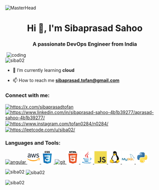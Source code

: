 ![MasterHead](https://www.lrsoutputmanagement.com/Resources/a81dd493-c669-4939-841a-e7ae63a887dd/cloud-printing-azure.gif)
<h1 align="center">Hi 👋, I'm Sibaprasad Sahoo</h1>
<h3 align="center">A passionate DevOps Engineer from India</h3>
<img align="right" alt="coding" width="500" src="https://www.lambdatest.com/resources/images/news24.gif">

<p align="left"> <img src="https://komarev.com/ghpvc/?username=siba02&label=Profile%20views&color=0e75b6&style=flat" alt="siba02" /> </p>

- 🌱 I’m currently learning **cloud**

- 📫 How to reach me **sibaprasad.tofan@gmail.com**

<h3 align="left">Connect with me:</h3>
<p align="left">
<a href="https://twitter.com/https://x.com/sibaprasadtofan" target="blank"><img align="center" src="https://raw.githubusercontent.com/rahuldkjain/github-profile-readme-generator/master/src/images/icons/Social/twitter.svg" alt="https://x.com/sibaprasadtofan" height="30" width="40" /></a>
<a href="https://linkedin.com/in/https://www.linkedin.com/in/sibaprasad-sahoo-4b1b39277/aprasad-sahoo-4b1b39277/" target="blank"><img align="center" src="https://raw.githubusercontent.com/rahuldkjain/github-profile-readme-generator/master/src/images/icons/Social/linked-in-alt.svg" alt="https://www.linkedin.com/in/sibaprasad-sahoo-4b1b39277/aprasad-sahoo-4b1b39277/" height="30" width="40" /></a>
<a href="https://instagram.com/https://www.instagram.com/tofan0284/n0284/" target="blank"><img align="center" src="https://raw.githubusercontent.com/rahuldkjain/github-profile-readme-generator/master/src/images/icons/Social/instagram.svg" alt="https://www.instagram.com/tofan0284/n0284/" height="30" width="40" /></a>
<a href="https://www.leetcode.com/https://leetcode.com/u/siba02/" target="blank"><img align="center" src="https://raw.githubusercontent.com/rahuldkjain/github-profile-readme-generator/master/src/images/icons/Social/leet-code.svg" alt="https://leetcode.com/u/siba02/" height="30" width="40" /></a>
</p>

<h3 align="left">Languages and Tools:</h3>
<p align="left"> <a href="https://angular.io" target="_blank" rel="noreferrer"> <img src="https://angular.io/assets/images/logos/angular/angular.svg" alt="angular" width="40" height="40"/> </a> <a href="https://aws.amazon.com" target="_blank" rel="noreferrer"> <img src="https://raw.githubusercontent.com/devicons/devicon/master/icons/amazonwebservices/amazonwebservices-original-wordmark.svg" alt="aws" width="40" height="40"/> </a> <a href="https://www.w3schools.com/css/" target="_blank" rel="noreferrer"> <img src="https://raw.githubusercontent.com/devicons/devicon/master/icons/css3/css3-original-wordmark.svg" alt="css3" width="40" height="40"/> </a> <a href="https://git-scm.com/" target="_blank" rel="noreferrer"> <img src="https://www.vectorlogo.zone/logos/git-scm/git-scm-icon.svg" alt="git" width="40" height="40"/> </a> <a href="https://www.w3.org/html/" target="_blank" rel="noreferrer"> <img src="https://raw.githubusercontent.com/devicons/devicon/master/icons/html5/html5-original-wordmark.svg" alt="html5" width="40" height="40"/> </a> <a href="https://www.java.com" target="_blank" rel="noreferrer"> <img src="https://raw.githubusercontent.com/devicons/devicon/master/icons/java/java-original.svg" alt="java" width="40" height="40"/> </a> <a href="https://developer.mozilla.org/en-US/docs/Web/JavaScript" target="_blank" rel="noreferrer"> <img src="https://raw.githubusercontent.com/devicons/devicon/master/icons/javascript/javascript-original.svg" alt="javascript" width="40" height="40"/> </a> <a href="https://www.linux.org/" target="_blank" rel="noreferrer"> <img src="https://raw.githubusercontent.com/devicons/devicon/master/icons/linux/linux-original.svg" alt="linux" width="40" height="40"/> </a> <a href="https://www.mysql.com/" target="_blank" rel="noreferrer"> <img src="https://raw.githubusercontent.com/devicons/devicon/master/icons/mysql/mysql-original-wordmark.svg" alt="mysql" width="40" height="40"/> </a> <a href="https://www.python.org" target="_blank" rel="noreferrer"> <img src="https://raw.githubusercontent.com/devicons/devicon/master/icons/python/python-original.svg" alt="python" width="40" height="40"/> </a> </p>

<p><img align="left" src="https://github-readme-stats.vercel.app/api/top-langs?username=siba02&show_icons=true&locale=en&layout=compact" alt="siba02" /></p>

<p>&nbsp;<img align="center" src="https://github-readme-stats.vercel.app/api?username=siba02&show_icons=true&locale=en" alt="siba02" /></p>

<p><img align="center" src="https://github-readme-streak-stats.herokuapp.com/?user=siba02&" alt="siba02" /></p>

